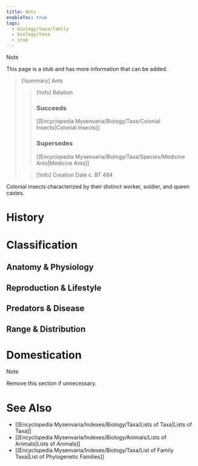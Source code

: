 ```yaml
---
title: Ants
enableToc: true
tags:
  - biology/taxa/family
  - biology/taxa
  - stub
---
```


> [!note]
> This page is a stub and has more information that can be added.

> [!summary] Ants
> > [!info] Relation
> > ### Succeeds
> > [[Encyclopedia Mysenvaria/Biology/Taxa/Colonial Insects|Colonial Insects]]
> > ### Supersedes
> > [[Encyclopedia Mysenvaria/Biology/Taxa/Species/Medicine Ants|Medicine Ants]]
>
> > [!info] Creation Date
> > c. BT 484

Colonial insects characterized by their distinct worker, soldier, and queen castes.
# History

# Classification
## Anatomy & Physiology

## Reproduction & Lifestyle

## Predators & Disease

## Range & Distribution

# Domestication

> [!note]
> Remove this section if unnecessary.
# See Also
- [[Encyclopedia Mysenvaria/Indexes/Biology/Taxa/Lists of Taxa|Lists of Taxa]]
- [[Encyclopedia Mysenvaria/Indexes/Biology/Animals/Lists of Animals|Lists of Animals]]
- [[Encyclopedia Mysenvaria/Indexes/Biology/Taxa/List of Family Taxa|List of Phylogenetic Families]]